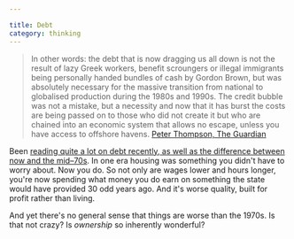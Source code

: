```yaml
---

title: Debt
category: thinking
---
```


> In other words: the debt that is now dragging us all down is not the result of lazy Greek workers, benefit scroungers or illegal immigrants being personally handed bundles of cash by Gordon Brown, but was absolutely necessary for the massive transition from national to globalised production during the 1980s and 1990s. The credit bubble was not a mistake, but a necessity and now that it has burst the costs are being passed on to those who did not create it but who are chained into an economic system that allows no escape, unless you have access to offshore havens. [Peter Thompson, The Guardian](http://m.guardian.co.uk/ms/p/gnm/op/view.m?id=15&gid=/commentisfree/2012/nov/17/marx-banker-china-social-disparity)


Been [reading quite a lot on debt recently, as well as the difference between now and the mid–70s](http://www.newleftproject.org/index.php/site/article_comments/work_isnt_working). In one era housing was something you didn't have to worry about. Now you do. So not only are wages lower and hours longer, you're now spending what money you do earn on something the state would have provided 30 odd years ago. And it's worse quality, built for profit rather than living.

And yet there's no general sense that things are worse than the 1970s. Is that not crazy? Is _ownership_ so inherently wonderful?
